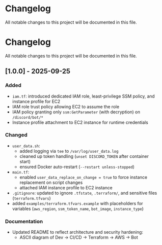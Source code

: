 # Changelog
All notable changes to this project will be documented in this file.

# Changelog
All notable changes to this project will be documented in this file.

## [1.0.0] - 2025-09-25
### Added
- `iam.tf`: introduced dedicated IAM role, least-privilege SSM policy, and instance profile for EC2
- IAM role trust policy allowing EC2 to assume the role
- IAM policy granting only `ssm:GetParameter` (with decryption) on `/discord/bot/*`
- Instance profile attachment to EC2 instance for runtime credentials

### Changed
- `user_data.sh`: 
  - added logging via `tee` to `/var/log/user_data.log`
  - cleaned up token handling (`unset DISCORD_TOKEN` after container start)
  - ensured Docker auto-restart (`--restart unless-stopped`)
- `main.tf`: 
  - enabled `user_data_replace_on_change = true` to force instance replacement on script changes
  - attached IAM instance profile to EC2 instance
- `.gitignore`: updated to ignore `.tfstate`, `.terraform/`, and sensitive files (`terraform.tfvars`)
- added `examples/terraform.tfvars.example` with placeholders for variables (`aws_region`, `ssm_token_name`, `bot_image`, `instance_type`)

### Documentation
- Updated README to reflect architecture and security hardening:
  - ASCII diagram of Dev → CI/CD → Terraform → AWS → Bot



